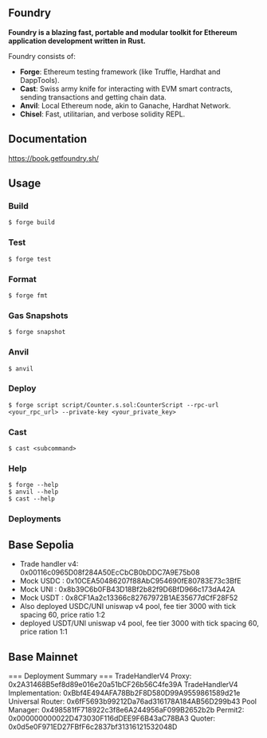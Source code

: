 ## Foundry

**Foundry is a blazing fast, portable and modular toolkit for Ethereum application development written in Rust.**

Foundry consists of:

- **Forge**: Ethereum testing framework (like Truffle, Hardhat and DappTools).
- **Cast**: Swiss army knife for interacting with EVM smart contracts, sending transactions and getting chain data.
- **Anvil**: Local Ethereum node, akin to Ganache, Hardhat Network.
- **Chisel**: Fast, utilitarian, and verbose solidity REPL.

## Documentation

https://book.getfoundry.sh/

## Usage

### Build

```shell
$ forge build
```

### Test

```shell
$ forge test
```

### Format

```shell
$ forge fmt
```

### Gas Snapshots

```shell
$ forge snapshot
```

### Anvil

```shell
$ anvil
```

### Deploy

```shell
$ forge script script/Counter.s.sol:CounterScript --rpc-url <your_rpc_url> --private-key <your_private_key>
```

### Cast

```shell
$ cast <subcommand>
```

### Help

```shell
$ forge --help
$ anvil --help
$ cast --help
```

### Deployments

## Base Sepolia

- Trade handler v4: 0x00116c0965D08f284A50EcCbCB0bDDC7A9E75b08
- Mock USDC : 0x10CEA50486207f88AbC954690fE80783E73c3BfE
- Mock UNI : 0x8b39C6b0FB43D18Bf2b82f9D6BfD966c173dA42A
- Mock USDT : 0x8CF1Aa2c13366c82767972B1AE35677dCfF28F52
- Also deployed USDC/UNI uniswap v4 pool, fee tier 3000 with tick spacing 60, price ratio 1:2
- deployed USDT/UNI uniswap v4 pool, fee tier 3000 with tick spacing 60, price ration 1:1

## Base Mainnet

=== Deployment Summary ===
TradeHandlerV4 Proxy: 0x2A31468B5ef8d89e016e20a51bCF26b56C4fe39A
TradeHandlerV4 Implementation: 0xBbf4E494AFA78Bb2F8D580D99A9559861589d21e
Universal Router: 0x6fF5693b99212Da76ad316178A184AB56D299b43
Pool Manager: 0x498581fF718922c3f8e6A244956aF099B2652b2b
Permit2: 0x000000000022D473030F116dDEE9F6B43aC78BA3
Quoter: 0x0d5e0F971ED27FBfF6c2837bf31316121532048D

